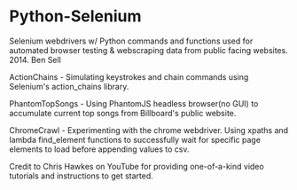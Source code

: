 # Python-Selenium

Selenium webdrivers w/ Python commands and functions used for automated browser testing & webscraping data from public facing websites. 2014. Ben Sell

ActionChains - Simulating keystrokes and chain commands using Selenium's action_chains library.

PhantomTopSongs - Using PhantomJS headless browser(no GUI) to accumulate current top songs from Billboard's public website.

ChromeCrawl - Experimenting with the chrome webdriver. Using xpaths and lambda find_element functions to successfully wait for specific page elements to load before appending values to csv.


Credit to Chris Hawkes on YouTube for providing one-of-a-kind video tutorials and instructions to get started.
